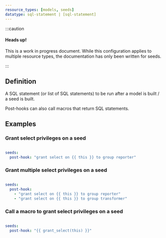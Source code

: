 ```yaml
---
resource_types: [models, seeds]
datatype: sql-statement | [sql-statement]
---
```


:::caution
<h4>Heads up!</h4>

This is a work in progress document. While this configuration applies to multiple resource types, the documentation has only been written for seeds.

:::


## Definition
A SQL statement (or list of SQL statements) to be run after a model is built / a seed is built.

Post-hooks can also call macros that return SQL statements.

## Examples
### Grant select privileges on a seed

<File name='dbt_project.yml'>

```yml

seeds:
  post-hook: "grant select on {{ this }} to group reporter"

```

</File>

### Grant multiple select privileges on a seed

<File name='dbt_project.yml'>

```yml

seeds:
  post-hook:
    - "grant select on {{ this }} to group reporter"
    - "grant select on {{ this }} to group transformer"

```

</File>

### Call a macro to grant select privileges on a seed

<File name='dbt_project.yml'>

```yml

seeds:
  post-hook: "{{ grant_select(this) }}"

```

</File>
